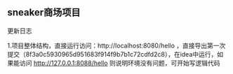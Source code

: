 sneaker商场项目
--- 
更新日志

1.项目整体结构，直接运行访问：http://localhost:8080/hello
，直接导出第一次提交（8f3a0c5930965d951683f914f9b7b1c72cdfd2c8），在idea中运行，如果能访问 http://127.0.0.1:8088/hello 则说明环境没有问题，可开始写逻辑代码



